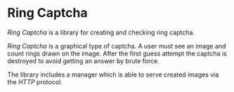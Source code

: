 # Ring Captcha

_Ring Captcha_ is a library for creating and checking ring captcha.

_Ring Captcha_ is a graphical type of captcha. A user must see an image and 
count rings drawn on the image. After the first guess attempt the captcha is 
destroyed to avoid getting an answer by brute force.

The library includes a manager which is able to serve created images via the 
_HTTP_ protocol.
